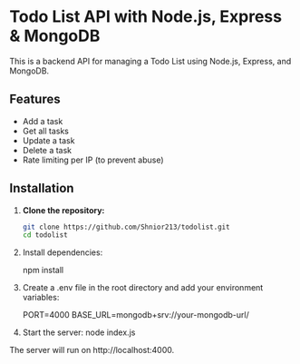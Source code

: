 # Todo List API with Node.js, Express & MongoDB

This is a backend API for managing a Todo List using Node.js, Express, and MongoDB.

## Features

- Add a task
- Get all tasks
- Update a task
- Delete a task
- Rate limiting per IP (to prevent abuse)

## Installation

1. **Clone the repository:**

   ```bash
   git clone https://github.com/Shnior213/todolist.git
   cd todolist
   ```

2. Install dependencies:

   npm install

3. Create a .env file in the root directory and add your environment variables:

   PORT=4000
   BASE_URL=mongodb+srv://your-mongodb-url/

4. Start the server:
   node index.js


The server will run on http://localhost:4000.
